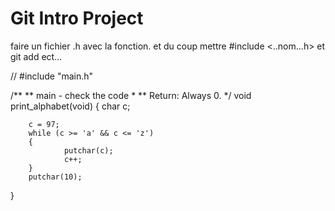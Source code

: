 # Git Intro Project

faire un fichier .h avec la fonction.
et du coup mettre #include <..nom...h>
et git add ect...

// #include "main.h"

/**
 ** main - check the code
 *
 ** Return: Always 0.
 */
void print_alphabet(void)
{
        char c;

        c = 97;
        while (c >= 'a' && c <= 'z')
        {
                putchar(c);
                c++;
        }
        putchar(10);
}
